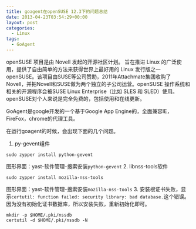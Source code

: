 ```yaml
---
title: goagent在openSUSE 12.3下的问题总结
date: 2013-04-23T03:54:29+00:00
layout: post
categories:
  - Linux
tags:
  - GoAgent
---
```


openSUSE 项目是由 Novell 发起的开源社区计划。 旨在推进 Linux 的广泛使用，提供了自由简单的方法来获得世界上最好用的 Linux 发行版之一openSUSE。该项目由SUSE等公司赞助，2011年Attachmate集团收购了Novell，并把Novell和SUSE做为两个独立的子公司运营。openSUSE 操作系统和相关的开源程序会被SUSE Linux Enterprise（比如 SLES 和 SLED）使用。openSUSE对个人来说是完全免费的，包括使用和在线更新。

GoAgent是google开发的一个基于Google App Engine的，全面兼容IE，FireFox，chrome的代理工具。

在运行goagent的时候，会出现下面的几个问题。
<!--more-->
1. py-gevent组件
```
sudo zypper install python-gevent
```
图形界面：yast-软件管理-搜索安装`python-gevent`
2. libnss-tools软件
```
sudo zypper install mozilla-nss-tools
```
图形界面：yast-软件管理-搜索安装`mozilla-nss-tools`
3. 安装根证书失败，显示`certutil: function failed: security library: bad database.`这个错误。因为没有初始化证书数据库，所以安装失败，重新初始化即可。
```
mkdir -p $HOME/.pki/nssdb
certutil -d $HOME/.pki/nssdb -N
```

